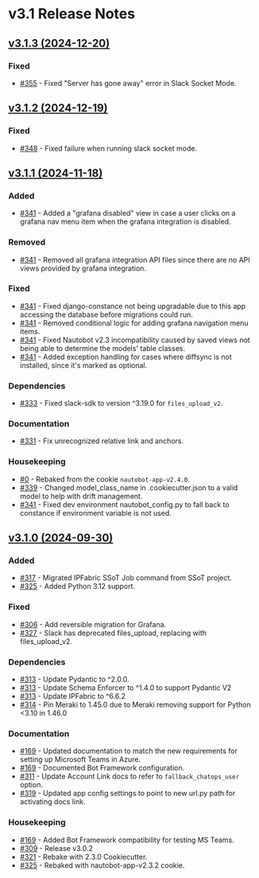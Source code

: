 <!-- markdownlint-disable MD024 -->
# v3.1 Release Notes

<!-- towncrier release notes start -->
## [v3.1.3 (2024-12-20)](https://github.com/nautobot/nautobot-app-chatops/releases/tag/v3.1.3)

### Fixed

- [#355](https://github.com/nautobot/nautobot-app-chatops/issues/355) - Fixed "Server has gone away" error in Slack Socket Mode.

## [v3.1.2 (2024-12-19)](https://github.com/nautobot/nautobot-app-chatops/releases/tag/v3.1.2)

### Fixed

- [#348](https://github.com/nautobot/nautobot-app-chatops/issues/348) - Fixed failure when running slack socket mode.

## [v3.1.1 (2024-11-18)](https://github.com/nautobot/nautobot-app-chatops/releases/tag/v3.1.1)

### Added

- [#341](https://github.com/nautobot/nautobot-app-chatops/issues/341) - Added a "grafana disabled" view in case a user clicks on a grafana nav menu item when the grafana integration is disabled.

### Removed

- [#341](https://github.com/nautobot/nautobot-app-chatops/issues/341) - Removed all grafana integration API files since there are no API views provided by grafana integration.

### Fixed

- [#341](https://github.com/nautobot/nautobot-app-chatops/issues/341) - Fixed django-constance not being upgradable due to this app accessing the database before migrations could run.
- [#341](https://github.com/nautobot/nautobot-app-chatops/issues/341) - Removed conditional logic for adding grafana navigation menu items.
- [#341](https://github.com/nautobot/nautobot-app-chatops/issues/341) - Fixed Nautobot v2.3 incompatibility caused by saved views not being able to determine the models' table classes.
- [#341](https://github.com/nautobot/nautobot-app-chatops/issues/341) - Added exception handling for cases where diffsync is not installed, since it's marked as optional.

### Dependencies

- [#333](https://github.com/nautobot/nautobot-app-chatops/issues/333) - Fixed slack-sdk to version ^3.19.0 for `files_upload_v2`.

### Documentation

- [#331](https://github.com/nautobot/nautobot-app-chatops/issues/331) - Fix unrecognized relative link and anchors.

### Housekeeping

- [#0](https://github.com/nautobot/nautobot-app-chatops/issues/0) - Rebaked from the cookie `nautobot-app-v2.4.0`.
- [#339](https://github.com/nautobot/nautobot-app-chatops/issues/339) - Changed model_class_name in .cookiecutter.json to a valid model to help with drift management.
- [#341](https://github.com/nautobot/nautobot-app-chatops/issues/341) - Fixed dev environment nautobot_config.py to fall back to constance if environment variable is not used.

## [v3.1.0 (2024-09-30)](https://github.com/nautobot/nautobot-app-chatops/releases/tag/v3.1.0)

### Added

- [#317](https://github.com/nautobot/nautobot-app-chatops/issues/317) - Migrated IPFabric SSoT Job command from SSoT project.
- [#325](https://github.com/nautobot/nautobot-app-chatops/issues/325) - Added Python 3.12 support.

### Fixed

- [#306](https://github.com/nautobot/nautobot-app-chatops/issues/306) - Add reversible migration for Grafana.
- [#327](https://github.com/nautobot/nautobot-app-chatops/issues/327) - Slack has deprecated files_upload, replacing with files_upload_v2.

### Dependencies

- [#313](https://github.com/nautobot/nautobot-app-chatops/issues/313) - Update Pydantic to ^2.0.0.
- [#313](https://github.com/nautobot/nautobot-app-chatops/issues/313) - Update Schema Enforcer to ^1.4.0 to support Pydantic V2
- [#313](https://github.com/nautobot/nautobot-app-chatops/issues/313) - Update IPFabric to ^6.6.2
- [#314](https://github.com/nautobot/nautobot-app-chatops/issues/314) - Pin Meraki to 1.45.0 due to Meraki removing support for Python <3.10 in 1.46.0

### Documentation

- [#169](https://github.com/nautobot/nautobot-app-chatops/issues/169) - Updated documentation to match the new requirements for setting up Microsoft Teams in Azure.
- [#169](https://github.com/nautobot/nautobot-app-chatops/issues/169) - Documented Bot Framework configuration.
- [#311](https://github.com/nautobot/nautobot-app-chatops/issues/311) - Update Account Link docs to refer to `fallback_chatops_user` option.
- [#319](https://github.com/nautobot/nautobot-app-chatops/issues/319) - Updated app config settings to point to new url.py path for activating docs link.

### Housekeeping

- [#169](https://github.com/nautobot/nautobot-app-chatops/issues/169) - Added Bot Framework compatibility for testing MS Teams.
- [#309](https://github.com/nautobot/nautobot-app-chatops/issues/309) - Release v3.0.2
- [#321](https://github.com/nautobot/nautobot-app-chatops/issues/321) - Rebake with 2.3.0 Cookiecutter.
- [#325](https://github.com/nautobot/nautobot-app-chatops/issues/325) - Rebaked with nautobot-app-v2.3.2 cookie.
